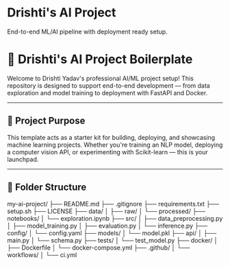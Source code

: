 # Drishti's AI Project

End-to-end ML/AI pipeline with deployment ready setup.

# 🚀 Drishti's AI Project Boilerplate

Welcome to Drishti Yadav's professional AI/ML project setup! This repository is designed to support end-to-end development — from data exploration and model training to deployment with FastAPI and Docker.

---

## 📌 Project Purpose

This template acts as a starter kit for building, deploying, and showcasing machine learning projects. Whether you're training an NLP model, deploying a computer vision API, or experimenting with Scikit-learn — this is your launchpad.

---

## 🧱 Folder Structure

my-ai-project/
├── README.md
├── .gitignore
├── requirements.txt
├── setup.sh
├── LICENSE
├── data/
│ ├── raw/
│ └── processed/
├── notebooks/
│ └── exploration.ipynb
├── src/
│ ├── data_preprocessing.py
│ ├── model_training.py
│ ├── evaluation.py
│ └── inference.py
├── config/
│ └── config.yaml
├── models/
│ └── model.pkl
├── api/
│ ├── main.py
│ └── schema.py
├── tests/
│ └── test_model.py
├── docker/
│ ├── Dockerfile
│ └── docker-compose.yml
├── .github/
│ └── workflows/
│ └── ci.yml
